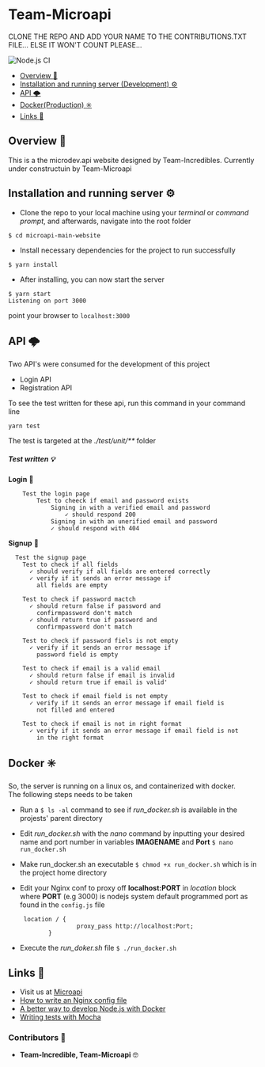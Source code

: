 # Team-Microapi
CLONE THE REPO AND ADD YOUR NAME TO THE CONTRIBUTIONS.TXT FILE... ELSE IT WON'T COUNT PLEASE... 


![Node.js CI](https://github.com/hngi/Team-Incredible-BE/workflows/Node.js%20CI/badge.svg?branch=develop)

-   [Overview :notebook_with_decorative_cover:](#overview-notebook_with_decorative_cover)
-   [Installation and running server (Development) :gear:](#installation-and-running-server-gear)
-   [API :cloud_with_lightning:](#api-cloud_with_lightning)
-   [Docker(Production) :eight_spoked_asterisk:](#docker-eight_spoked_asterisk)
-   [Links :link:](#links-link)

## Overview :notebook_with_decorative_cover: 
This is a the microdev.api website designed by Team-Incredibles. Currently under constructuin by Team-Microapi

## Installation and running server :gear:
* Clone the repo to your local machine using your _terminal_ or _command prompt_, and afterwards, navigate into the root folder  
```shell script
$ cd microapi-main-website
```

* Install necessary dependencies for the project to run successfully
```shell script
$ yarn install
```

* After installing, you can now start the server
```shell script
$ yarn start
Listening on port 3000
```

point your browser to ```localhost:3000```

## API :cloud_with_lightning: 
Two API's were consumed for the development of this project
* Login API
* Registration API  

To see the test written for these api, run this command in your command line
```shell script
yarn test
```
The test is targeted at the _./test/unit/**_ folder

##### Test written  :bulb:

**Login**  :key:

```
    Test the login page
        Test to cheeck if email and password exists
            Signing in with a verified email and password
                ✓ should respond 200
            Signing in with an unerified email and password
            ✓ should respond with 404
``` 

**Signup** :door:

```
  Test the signup page
    Test to check if all fields
      ✓ should verify if all fields are entered correctly
      ✓ verify if it sends an error message if 
        all fields are empty

    Test to check if password mactch
      ✓ should return false if password and 
        confirmpassword don't match
      ✓ should return true if password and 
        confirmpassword don't match
      
    Test to check if password fiels is not empty
      ✓ verify if it sends an error message if 
        password field is empty

    Test to check if email is a valid email
      ✓ should return false if email is invalid
      ✓ should return true if email is valid'

    Test to check if email field is not empty
      ✓ verify if it sends an error message if email field is
        not filled and entered
    
    Test to check if email is not in right format
      ✓ verify if it sends an error message if email field is not
        in the right format
```



##  Docker :eight_spoked_asterisk:  
So, the server is running on a linux os, and containerized with docker.  
The following steps needs to be taken  

* Run a ```$ ls -al``` command to see if _run_docker.sh_ is available in the projests' parent directory

* Edit _run_docker.sh_ with the _nano_ command by inputting your desired name and port number in variables **IMAGENAME** and **Port**
```$ nano run_docker.sh```

* Make run_docker.sh an executable
``$ chmod +x run_docker.sh`` which is in the project home directory

* Edit your Nginx conf to proxy off **localhost:PORT** in _location_ block where 
**PORT** (e.g 3000) is nodejs system default programmed port as found in the ```config.js``` file
    ```
     location / {
                    proxy_pass http://localhost:Port;
            }
    ```

* Execute the _run_doker.sh_ file
```$ ./run_docker.sh```


## Links :link:

* Visit us at <a href="https://microapi.dev/" target="_blank">Microapi</a>
* <a href="https://www.nginx.com/resources/wiki/start/topics/examples/full/" target="_blank">How to write an Nginx config file</a>
* <a href="https://hackernoon.com/a-better-way-to-develop-node-js-with-docker-cd29d3a0093" target="_blank">A better way to develop Node.js with Docker</a>
* <a href="https://mochajs.org/" target="_blank">Writing tests with Mocha</a>


### Contributors :book:
* **Team-Incredible, Team-Microapi** :nerd_face:
